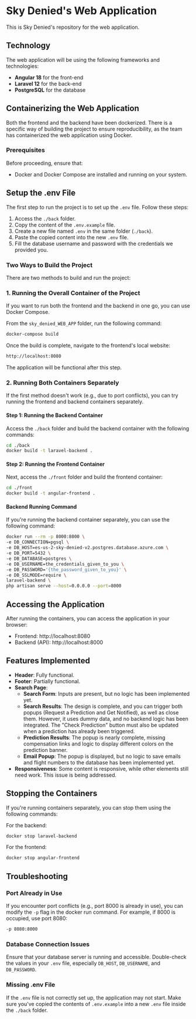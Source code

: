 # Sky Denied's Web Application

This is Sky Denied's repository for the web application.

## Technology

The web application will be using the following frameworks and technologies:
- **Angular 18** for the front-end
- **Laravel 12** for the back-end
- **PostgreSQL** for the database

## Containerizing the Web Application

Both the frontend and the backend have been dockerized. There is a specific way of building the project to ensure reproducibility, as the team has containerized the web application using Docker.

### Prerequisites

Before proceeding, ensure that:

- Docker and Docker Compose are installed and running on your system.

## Setup the .env File

The first step to run the project is to set up the `.env` file. Follow these steps:

1. Access the `./back` folder.
2. Copy the content of the `.env.example` file.
3. Create a new file named `.env` in the same folder (`./back`).
4. Paste the copied content into the new `.env` file.
5. Fill the database username and password with the credentials we provided you.

### Two Ways to Build the Project

There are two methods to build and run the project:

### 1. Running the Overall Container of the Project

If you want to run both the frontend and the backend in one go, you can use Docker Compose.

From the `sky_denied_WEB_APP` folder, run the following command:

```bash
docker-compose build
```

Once the build is complete, navigate to the frontend's local website:

```bash
http://localhost:8080
```

The application will be functional after this step.

### 2. Running Both Containers Separately

If the first method doesn't work (e.g., due to port conflicts), you can try running the frontend and backend containers separately.

#### Step 1: Running the Backend Container

Access the `./back` folder and build the backend container with the following commands:

```bash
cd ./back
docker build -t laravel-backend .
```

#### Step 2: Running the Frontend Container

Next, access the `./front` folder and build the frontend container:

```bash
cd ./front
docker build -t angular-frontend .
```

#### Backend Running Command

If you're running the backend container separately, you can use the following command:

```bash
docker run --rm -p 8000:8000 \
-e DB_CONNECTION=pgsql \
-e DB_HOST=es-us-2-sky-denied-v2.postgres.database.azure.com \
-e DB_PORT=5432 \
-e DB_DATABASE=postgres \
-e DB_USERNAME=the_credentials_given_to_you \
-e DB_PASSWORD='{the_password_given_to_you}' \
-e DB_SSLMODE=require \
laravel-backend \
php artisan serve --host=0.0.0.0 --port=8000
```

## Accessing the Application

After running the containers, you can access the application in your browser:

- Frontend: http://localhost:8080
- Backend (API): http://localhost:8000

## Features Implemented

- **Header**: Fully functional.
- **Footer**: Partially functional.
- **Search Page**:
  - **Search Form**: Inputs are present, but no logic has been implemented yet.
  - **Search Results**: The design is complete, and you can trigger both popups (Request a Prediction and Get Notified), as well as close them. However, it uses dummy data, and no backend logic has been integrated. The "Check Prediction" button must also be updated when a prediction has already been triggered.
  - **Prediction Results**: The popup is nearly complete, missing compensation links and logic to display different colors on the prediction banner.
  - **Email Popup**: The popup is displayed, but no logic to save emails and flight numbers to the database has been implemented yet.
- **Responsiveness**: Some content is responsive, while other elements still need work. This issue is being addressed.

## Stopping the Containers

If you're running containers separately, you can stop them using the following commands:

For the backend:

```bash
docker stop laravel-backend
```

For the frontend:

```bash
docker stop angular-frontend
```

## Troubleshooting

### Port Already in Use

If you encounter port conflicts (e.g., port 8000 is already in use), you can modify the `-p` flag in the docker run command. For example, if 8000 is occupied, use port 8080:

```bash
-p 8080:8000
```

### Database Connection Issues

Ensure that your database server is running and accessible. Double-check the values in your `.env` file, especially `DB_HOST`, `DB_USERNAME`, and `DB_PASSWORD`.

### Missing .env File

If the `.env` file is not correctly set up, the application may not start. Make sure you've copied the contents of `.env.example` into a new `.env` file inside the `./back` folder.

